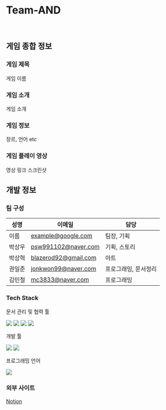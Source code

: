 # Team-AND
<br /> 

## 게임 종합 정보  
### 게임 제목  
게임 이름

### 게임 소개
게임 소개

### 게임 정보
장르, 언어 etc

### 게임 플레이 영상
영상 링크
스크린샷

## 개발 정보
### 팀 구성  
성명 | 이메일 | 담당
------|-------|-------
이름 | example@google.com | 팀장, 기획  
박상우 | psw991102@naver.com | 기획, 스토리  
박상혁 | blazerod92@gmail.com | 아트  
권일준 | jonkwon99@naver.com | 프로그래밍, 문서정리  
김민철 | mc3833@naver.com | 프로그래밍  

### Tech Stack
문서 관리 및 협력 툴  

<img src='https://img.shields.io/badge/Notion-000000?style=flat-square&logo=notion'/> <img src='https://img.shields.io/badge/Github-181717?style=flat-square&logo=github'/> <img src='https://img.shields.io/badge/Slack-4A154B?style=flat-square&logo=Slack'/> <img src='https://img.shields.io/badge/Discord-5865F2?style=flat-square&logo=Discord&logoColor=white'/>

개발 툴  

<img src='https://img.shields.io/badge/Unity-000000?style=flat-square&logo=unity'/> <img src="https://img.shields.io/badge/Visual Studio Code-007ACC?style=flat-square&logo=Visual Studio Code&logoColor=white"/>

프로그래밍 언어  

<img src='https://img.shields.io/badge/C%23-542fd4?style=flat-square&logo=C%23'/>

### 외부 사이트
[Notion](https://www.notion.so/Team-AND-789218b160824b5d9d1c33fd984d1a8d)
